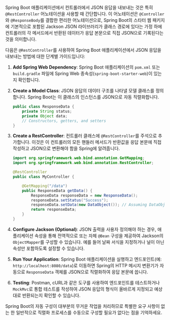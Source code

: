 Spring Boot 애플리케이션에서 컨트롤러에서 JSON 응답을 내보내는 것은 특히 `@RestController` 어노테이션을 사용할 때 간단합니다. 이 어노테이션은 `@Controller`와 `@ResponseBody`를 결합한 편리한 어노테이션으로, Spring Boot의 스타터 웹 패키지에 기본적으로 포함된 Jackson JSON 라이브러리가 클래스 경로에 있다는 가정 하에 컨트롤러의 각 메서드에서 반환된 데이터가 응답 본문으로 직접 JSON으로 기록된다는 것을 의미합니다.

다음은 `@RestController`를 사용하여 Spring Boot 애플리케이션에서 JSON 응답을 내보내는 방법에 대한 단계별 가이드입니다:

1. **Add Spring Web Dependency**: Spring Boot 애플리케이션의 `pom.xml` 또는 `build.gradle` 파일에 Spring Web 종속성(`spring-boot-starter-web`)이 있는지 확인합니다.

2. **Create a Model Class**: JSON 응답의 데이터 구조를 나타낼 모델 클래스를 정의합니다. Spring Boot는 이 클래스의 인스턴스를 JSON으로 자동 직렬화합니다.

   ```java
   public class ResponseData {
       private String status;
       private Object data;
       // Constructors, getters, and setters
   }
   ```

3. **Create a RestController**: 컨트롤러 클래스에 `@RestController`를 주석으로 추가합니다. 이것은 이 컨트롤러의 모든 핸들러 메서드가 반환값을 응답 본문에 직접 작성하고 JSON으로 변환해야 함을 Spring에 알려줍니다.

   ```java
   import org.springframework.web.bind.annotation.GetMapping;
   import org.springframework.web.bind.annotation.RestController;

   @RestController
   public class MyController {

       @GetMapping("/data")
       public ResponseData getData() {
           ResponseData responseData = new ResponseData();
           responseData.setStatus("Success");
           responseData.setData(new DataObject()); // Assuming DataObject is another class you have defined
           return responseData;
       }
   }
   ```

4. **Configure Jackson (Optional)**: JSON 출력을 사용자 정의해야 하는 경우, 애플리케이션 속성을 통해 전역적으로 또는 자체 `@Bean` 구성을 제공하여 Jackson의 `ObjectMapper`를 구성할 수 있습니다. 예를 들어 날짜 서식을 지정하거나 널이 아닌 속성만 포함하도록 설정할 수 있습니다.

5. **Run Your Application**: Spring Boot 애플리케이션을 실행하고 엔드포인트(예: `http://localhost:8080/data`)로 이동하면 Spring의 HTTP 메시지 변환기가 자동으로 `ResponseData` 객체를 JSON으로 직렬화하여 응답 본문에 씁니다.

6. **Testing**: Postman, cURL과 같은 도구를 사용하여 엔드포인트를 테스트하거나 `MockMvc`로 통합 테스트를 작성하여 JSON 응답의 형식이 올바르게 지정되고 예상대로 반환되는지 확인할 수 있습니다.

Spring Boot의 자동 구성이 대부분의 무거운 작업을 처리하므로 특별한 요구 사항이 없는 한 일반적으로 직렬화 프로세스를 수동으로 구성할 필요가 없다는 점을 기억하세요.
